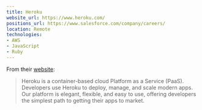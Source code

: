 ```yaml
---
title: Heroku
website_url: https://www.heroku.com/
positions_url: https://www.salesforce.com/company/careers/
location: Remote
technologies:
- AWS
- JavaScript
- Ruby
---
```


From their [website](https://www.heroku.com/about):

> Heroku is a container-based cloud Platform as a Service (PaaS). Developers use Heroku to deploy, manage, and scale modern apps. Our platform is elegant, flexible, and easy to use, offering developers the simplest path to getting their apps to market.
